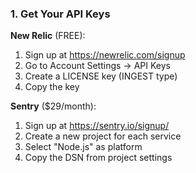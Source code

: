 ### 1. Get Your API Keys

**New Relic** (FREE):

1. Sign up at <https://newrelic.com/signup>
2. Go to Account Settings → API Keys
3. Create a LICENSE key (INGEST type)
4. Copy the key

**Sentry** ($29/month):

1. Sign up at <https://sentry.io/signup/>
2. Create a new project for each service
3. Select "Node.js" as platform
4. Copy the DSN from project settings

